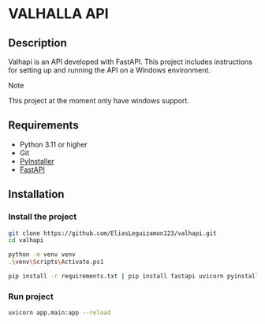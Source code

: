 # VALHALLA API

## Description
Valhapi is an API developed with FastAPI. This project includes instructions for setting up and running the API on a Windows environment.

> [!NOTE]  
> This project at the moment only have windows support.


## Requirements
- Python 3.11 or higher
- Git
- [PyInstaller](https://www.pyinstaller.org/)
- [FastAPI](https://fastapi.tiangolo.com)

## Installation

### Install the project

```bash
git clone https://github.com/EliasLeguizamon123/valhapi.git
cd valhapi
```

```bash
python -m venv venv
.\venv\Scripts\Activate.ps1

pip install -r requirements.txt | pip install fastapi uvicorn pyinstaller
```

### Run project

```bash
uvicorn app.main:app --reload

```